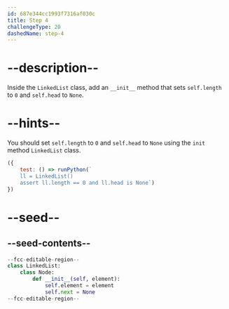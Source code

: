 ```yaml
---
id: 687e344cc1993f7316af030c
title: Step 4
challengeType: 20
dashedName: step-4
---
```


# --description--

Inside the `LinkedList` class, add an `__init__` method that sets `self.length` to `0` and `self.head` to `None`.

# --hints--

You should set `self.length` to `0` and `self.head` to `None` using the `init` method `LinkedList` class.

```js
({ 
    test: () => runPython(`
    ll = LinkedList()
    assert ll.length == 0 and ll.head is None`) 
})
```

# --seed--

## --seed-contents--

```py
--fcc-editable-region--
class LinkedList:
    class Node:
        def __init__(self, element):
            self.element = element
            self.next = None
--fcc-editable-region--
```
